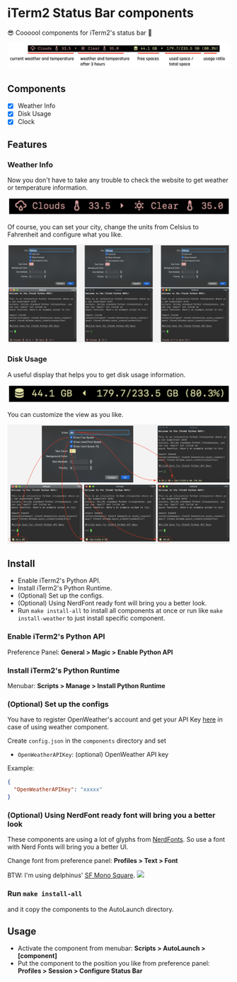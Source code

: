 # iTerm2 Status Bar components
😎 Coooool components for iTerm2's status bar 🤟

![](screenshots/main.png)

## Components

- [x] Weather Info
- [x] Disk Usage
- [x] Clock

## Features

### Weather Info

Now you don't have to take any trouble to check the website to get weather or temperature information.

![](screenshots/weather.png)

Of course, you can set your city, change the units from Celsius to Fahrenheit and configure what you like.

![](screenshots/weather_settings.png)

### Disk Usage

A useful display that helps you to get disk usage information.

![](screenshots/diskusage.png)

You can customize the view as you like.

![](screenshots/diskusage_settings.png)

## Install

- Enable iTerm2's Python API.
- Install iTerm2's Python Runtime.
- (Optional) Set up the configs.
- (Optional) Using NerdFont ready font will bring you a better look.
- Run `make install-all` to install all components at once or run like `make install-weather` to just install specific component.

### Enable iTerm2's Python API

Preference Panel: **General > Magic > Enable Python API**

### Install iTerm2's Python Runtime

Menubar: **Scripts > Manage > Install Python Runtime**

### (Optional) Set up the configs

You have to register OpenWeather's account and get your API Key [here](https://home.openweathermap.org/api_keys) in case of using weather component.

Create `config.json` in the `components` directory and set

- `OpenWeatherAPIKey`: (optional) OpenWeather API key

Example:

```config.json
{
  "OpenWeatherAPIKey": "xxxxx"
}
```


### (Optional) Using NerdFont ready font will bring you a better look

These components are using a lot of glyphs from [NerdFonts](https://github.com/ryanoasis/nerd-fonts).
So use a font with Nerd Fonts will bring you a better UI.

Change font from preference panel: **Profiles > Text > Font**

BTW: I'm using delphinus' [SF Mono Square](https://github.com/delphinus/homebrew-sfmono-square).
![](https://user-images.githubusercontent.com/1239245/58253912-802c3480-7da4-11e9-9936-1f68326b9c38.png)

### Run `make install-all`

and it copy the components to the AutoLaunch directory.

## Usage

- Activate the component from menubar: **Scripts > AutoLaunch > [component]**
- Put the component to the position you like from preference panel: **Profiles > Session > Configure Status Bar**

